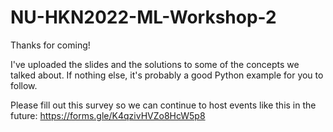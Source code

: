 # NU-HKN2022-ML-Workshop-2
Thanks for coming!

I've uploaded the slides and the solutions to some of the concepts we talked about. If nothing else, it's probably a good Python example for you to follow.

Please fill out this survey so we can continue to host events like this in the future: https://forms.gle/K4qzivHVZo8HcW5p8
